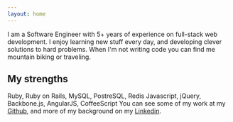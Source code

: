 ```yaml
---
layout: home
---
```


I am a Software Engineer with 5+ years of experience on full-stack web development. I enjoy learning new stuff every day, and developing clever solutions to hard problems. When I'm not writing code you can find me mountain biking or traveling.

## My strengths

Ruby, Ruby on Rails, MySQL, PostreSQL, Redis
Javascript, jQuery, Backbone.js, AngularJS, CoffeeScript
You can see some of my work at my [Github](https://github.com/messutied),
and more of my background on my [Linkedin](https://www.linkedin.com/in/messutiedd/).
